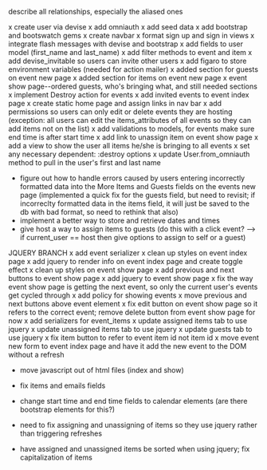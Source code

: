 describe all relationships, especially the aliased ones

x create user via devise
x add omniauth
x add seed data
x add bootstrap and bootswatch gems
x create navbar
x format sign up and sign in views
x integrate flash messages with devise and bootstrap
x add fields to user model (first_name and last_name)
x add filter methods to event and item
x add devise_invitable so users can invite other users
x add figaro to store environment variables (needed for action mailer)
x added section for guests on event new page
x added section for items on event new page
x event show page--ordered guests, who's bringing what, and still needed sections
x implement Destroy action for events
x add invited events to event index page
x create static home page and assign links in nav bar
x add permissions so users can only edit or delete events they are hosting (exception: all users can edit the items_attributes of all events so they can add items not on the list)
x add validations to models, for events make sure end time is after start time
x add link to unassign item on event show page
x add a view to show the user all items he/she is bringing to all events
x set any necessary dependent: :destroy options
x update User.from_omniauth method to pull in the user's first and last name

* figure out how to handle errors caused by users entering incorrectly formatted data into the More Items and Guests fields on the events new page (implemented a quick fix for the guests field, but need to revisit; if incorreclty formatted data in the items field, it will just be saved to the db with bad format, so need to rethink that also)
* implement a better way to store and retrieve dates and times
* give host a way to assign items to guests (do this with a click event? --> if current_user == host then give options to assign to self or a guest)

JQUERY BRANCH
x add event serializer
x clean up styles on event index page
x add jquery to render info on event index page and create toggle effect
x clean up styles on event show page
x add previous and next buttons to event show page
x add jquery to event show page
x fix the way event show page is getting the next event, so only the current user's events get cycled through
x add policy for showing events
x move previous and next buttons above event element
x fix edit button on event show page so it refers to the correct event; remove delete button from event show page for now
x add serializers for event_items
x update assigned items tab to use jquery
x update unassigned items tab to use jquery
x update guests tab to use jquery
x fix item button to refer to event item id not item id
x move event new form to event index page and have it add the new event to the DOM without a refresh

* move javascript out of html files (index and show)

* fix items and emails fields
* change start time and end time fields to calendar elements (are there bootstrap elements for this?)
* need to fix assigning and unassigning of items so they use jquery rather than triggering refreshes
* have assigned and unassigned items be sorted when using jquery; fix capitalization of items